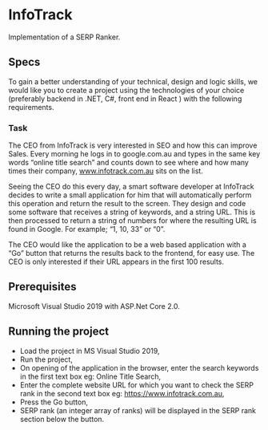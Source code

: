 # InfoTrack

Implementation of a SERP Ranker.

## Specs

To gain a better understanding of your technical, design and logic skills, we would like you to create a project using the technologies of your choice (preferably backend in .NET, C#, front end in React ) with the following requirements. 

### Task 
The CEO from InfoTrack is very interested in SEO and how this can improve Sales. Every morning he logs in to google.com.au and types in the same key words “online title search” and counts down to see where and how many times their company, www.infotrack.com.au sits on the list. 

Seeing the CEO do this every day, a smart software developer at InfoTrack decides to write a small application for him that will automatically perform this operation and return the result to the screen. 
They design and code some software that receives a string of keywords, and a string URL. This is then processed to return a string of numbers for where the resulting URL is found in Google. For example; “1, 10, 33” or “0”. 

The CEO would like the application to be a web based application with a “Go” button that returns the results back to the frontend, for easy use. 
The CEO is only interested if their URL appears in the first 100 results. 

## Prerequisites

Microsoft Visual Studio 2019 with ASP.Net Core 2.0.

## Running the project

* Load the project in MS Visual Studio 2019,
* Run the project,
* On opening of the application in the browser, enter the search keywords in the first text box eg: Online Title Search,
* Enter the complete website URL for which you want to check the SERP rank in the second text box eg: https://www.infotrack.com.au,
* Press the Go button,
* SERP rank (an integer array of ranks) will be displayed in the SERP rank section below the button.
